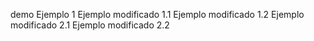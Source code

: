 demo
Ejemplo 1
Ejemplo modificado 1.1
Ejemplo modificado 1.2
Ejemplo modificado 2.1
Ejemplo modificado 2.2